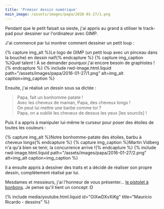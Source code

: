 ```yaml
---
title: 'Premier dessin numérique'
main_image: /assets/images/papa/2016-01-27/1.png
---
```


Pendant que le petit faisait sa sieste, j'ai appris au grand à utiliser le
<span lang="en">trackpad</span> pour dessiner sur l'ordinateur avec GIMP.

J'ai commencé par lui montrer comment dessiner un petit loup :

{% capture img_alt %}Le logo de GIMP (un petit loup avec un pinceau dans la
bouche) en dessin naif{% endcapture %} {% capture img_caption %}Quel talent ! À
se demander pourquoi j'ai encore besoin de graphistes !{% endcapture %}
{% include rwd-image.html.liquid
path="/assets/images/papa/2016-01-27/1.png"
alt=img_alt
caption=img_caption
%}

Ensuite, j'ai réalisé un dessin sous sa dictée :

> Papa, fait un bonhomme patate !  
> Avec les cheveux de maman, Papa, des cheveux longs !  
> On peut lui mettre une barbe comme toi ?  
> Papa, on a oublié les cheveux de dessus les yeux [les sourcils] !

Puis il a appris à manipuler lui-même le curseur pour poser des étoiles de
toutes les couleurs :

{% capture img_alt %}Notre bonhomme-patate des étoiles, barbu à cheveux
longs{% endcapture %} {% capture img_caption %}Martin Vidberg n'a qu'à bien se
tenir, la concurrence arrive !{% endcapture %} {% include rwd-image.html.liquid
path="/assets/images/papa/2016-01-27/2.png"
alt=img_alt
caption=img_caption
%}

Il a ensuite appris à dessiner des traits et a décidé de réaliser son propre
dessin, complètement réalisé par lui.

Mesdames et messieurs, j'ai l'honneur de vous présenter…
<a data-featherlight="image" href="/assets/images/papa/2016-01-27/3.png">le
pistolet à bonbons</a>. Je pense qu'il tient un concept :D

{% include media/youtube.html.liquid id="OiXwDXvXiKg" title="Mauricio Ricardo - dessins" %}
